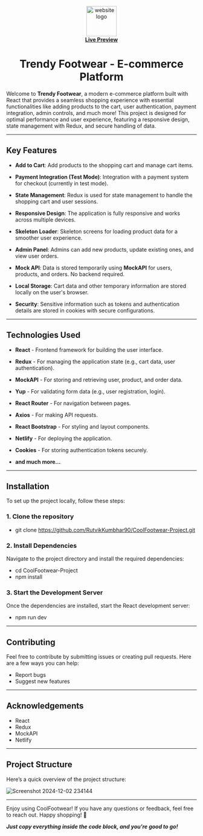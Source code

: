 <p align="center">
  <img src="https://i.postimg.cc/cHSVgfM3/images-removebg-preview-modified.png" alt="website logo" height="80px" width="80px"/>
  <br />
  <a href="https://trendy-footwear.netlify.app/" target="_blank"><strong>Live Preview</strong></a>
</p>


<h1 align="center">Trendy Footwear - E-commerce Platform</h1>

Welcome to **Trendy Footwear**, a modern e-commerce platform built with React that provides a seamless shopping experience with essential functionalities like adding products to the cart, user authentication, payment integration, admin controls, and much more! This project is designed for optimal performance and user experience, featuring a responsive design, state management with Redux, and secure handling of data.

---

## Key Features

- **Add to Cart**: Add products to the shopping cart and manage cart items.
 
- **Payment Integration (Test Mode)**: Integration with a payment system for checkout (currently in test mode).
 
- **State Management**: Redux is used for state management to handle the shopping cart and user sessions.
 
- **Responsive Design**: The application is fully responsive and works across multiple devices.
 
- **Skeleton Loader**: Skeleton screens for loading product data for a smoother user experience.
 
- **Admin Panel**: Admins can add new products, update existing ones, and view user orders.
  
- **Mock API**: Data is stored temporarily using **MockAPI** for users, products, and orders. No backend required.
 
- **Local Storage**: Cart data and other temporary information are stored locally on the user's browser.
 
- **Security**: Sensitive information such as tokens and authentication details are stored in cookies with secure configurations.

---

## Technologies Used

- **React** - Frontend framework for building the user interface.
 
- **Redux** - For managing the application state (e.g., cart data, user authentication).
 
- **MockAPI** - For storing and retrieving user, product, and order data.
 
- **Yup** - For validating form data (e.g., user registration, login).
 
- **React Router** - For navigation between pages.
 
- **Axios** - For making API requests.
 
- **React Bootstrap** - For styling and layout components.
 
- **Netlify** - For deploying the application.
 
- **Cookies** - For storing authentication tokens securely.
 
- **and much more...**

---

## Installation

To set up the project locally, follow these steps:

### 1. Clone the repository

- git clone https://github.com/RutvikKumbhar90/CoolFootwear-Project.git

### 2. Install Dependencies

Navigate to the project directory and install the required dependencies:

- cd CoolFootwear-Project
- npm install


### 3. Start the Development Server

Once the dependencies are installed, start the React development server:

- npm run dev

---

## Contributing

Feel free to contribute by submitting issues or creating pull requests. Here are a few ways you can help:

- Report bugs
- Suggest new features

---

## Acknowledgements

- React
- Redux
- MockAPI
- Netlify
  
---

## Project Structure

Here’s a quick overview of the project structure:

![Screenshot 2024-12-02 234144](https://github.com/user-attachments/assets/44204b65-6eb7-4e25-b515-294a221b2450)

---

Enjoy using CoolFootwear! If you have any questions or feedback, feel free to reach out. Happy shopping! 👟

***Just copy everything inside the code block, and you're good to go!***



